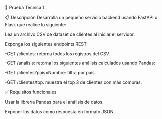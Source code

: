 🧪 Prueba Técnica 1:

📋 Descripción
Desarrolla un pequeño servicio backend usando FastAPI o Flask que realice lo siguiente:

Lea un archivo CSV de dataset de clientes al iniciar el servidor.

Exponga los siguientes endpoints REST:

-GET /clientes: retorna todos los registros del CSV.

-GET /analisis: retorna los siguientes análisis calculados usando Pandas:

-GET /clientes?pais=Nombre: filtra por país.

-GET /clientes/top: muestra el top 3 de clientes con más compras.


✅ Requisitos funcionales

Usar la librería Pandas para el análisis de datos.

Exponer los datos como respuesta en formato JSON.

